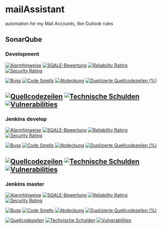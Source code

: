 # mailAssistant
automation for my Mail Accounts, like Outlook rules

## SonarQube

### Development
[![Alarmhinweise](https://sonarqube.mahillmann.de/api/project_badges/measure?project=mailAssistant&metric=alert_status)](https://sonarqube.mahillmann.de/dashboard?id=mailAssistant)
[![SQALE-Bewertung](https://sonarqube.mahillmann.de/api/project_badges/measure?project=mailAssistant&metric=sqale_rating)](https://sonarqube.mahillmann.de/component_measures?id=mailAssistant&metric=Maintainability)
[![Reliability Rating](https://sonarqube.mahillmann.de/api/project_badges/measure?project=mailAssistant&metric=reliability_rating)](https://sonarqube.mahillmann.de/component_measures?id=mailAssistant&metric=reliability_rating&view=list)
[![Security Rating](https://sonarqube.mahillmann.de/api/project_badges/measure?project=mailAssistant&metric=security_rating)](https://sonarqube.mahillmann.de/component_measures?id=mailAssistant&metric=security_rating&view=list)

[![Bugs](https://sonarqube.mahillmann.de/api/project_badges/measure?project=mailAssistant&metric=bugs)](https://sonarqube.mahillmann.de/project/issues?id=mailAssistant&resolved=false&types=BUG)
[![Code Smells](https://sonarqube.mahillmann.de/api/project_badges/measure?project=mailAssistant&metric=code_smells)](https://sonarqube.mahillmann.de/project/issues?id=mailAssistant&resolved=false&types=CODE_SMELL)
[![Abdeckung](https://sonarqube.mahillmann.de/api/project_badges/measure?project=mailAssistant&metric=coverage)](https://sonarqube.mahillmann.de/component_measures?id=mailAssistant&metric=coverage&view=list)
[![Duplizierte Quellcodezeilen (%)](https://sonarqube.mahillmann.de/api/project_badges/measure?project=mailAssistant&metric=duplicated_lines_density)](https://sonarqube.mahillmann.de/component_measures?id=mailAssistant&metric=duplicated_blocks&view=list)

[![Quellcodezeilen](https://sonarqube.mahillmann.de/api/project_badges/measure?project=mailAssistant&metric=ncloc)](https://sonarqube.mahillmann.de/code?id=mailAssistant)
[![Technische Schulden](https://sonarqube.mahillmann.de/api/project_badges/measure?project=mailAssistant&metric=sqale_index)](https://sonarqube.mahillmann.de/dashboard?id=mailAssistant)
[![Vulnerabilities](https://sonarqube.mahillmann.de/api/project_badges/measure?project=mailAssistant&metric=vulnerabilities)](https://sonarqube.mahillmann.de/project/issues?id=mailAssistant&resolved=false&types=VULNERABILITY)
---
### Jenkins develop
[![Alarmhinweise](https://sonarqube.mahillmann.de/api/project_badges/measure?project=jenkins%23mailAssistant%23develop&metric=alert_status)](https://sonarqube.mahillmann.de/dashboard?id=jenkins%23mailAssistant%23develop)
[![SQALE-Bewertung](https://sonarqube.mahillmann.de/api/project_badges/measure?project=jenkins%23mailAssistant%23develop&metric=sqale_rating)](https://sonarqube.mahillmann.de/component_measures?id=jenkins%23mailAssistant%23develop&metric=Maintainability)
[![Reliability Rating](https://sonarqube.mahillmann.de/api/project_badges/measure?project=jenkins%23mailAssistant%23develop&metric=reliability_rating)](https://sonarqube.mahillmann.de/component_measures?id=jenkins%23mailAssistant%23develop&metric=reliability_rating&view=list)
[![Security Rating](https://sonarqube.mahillmann.de/api/project_badges/measure?project=jenkins%23mailAssistant%23develop&metric=security_rating)](https://sonarqube.mahillmann.de/component_measures?id=jenkins%23mailAssistant%23develop&metric=security_rating&view=list)

[![Bugs](https://sonarqube.mahillmann.de/api/project_badges/measure?project=jenkins%23mailAssistant%23develop&metric=bugs)](https://sonarqube.mahillmann.de/project/issues?id=jenkins%23mailAssistant%23develop&resolved=false&types=BUG)
[![Code Smells](https://sonarqube.mahillmann.de/api/project_badges/measure?project=jenkins%23mailAssistant%23develop&metric=code_smells)](https://sonarqube.mahillmann.de/project/issues?id=jenkins%23mailAssistant%23develop&resolved=false&types=CODE_SMELL)
[![Abdeckung](https://sonarqube.mahillmann.de/api/project_badges/measure?project=jenkins%23mailAssistant%23develop&metric=coverage)](https://sonarqube.mahillmann.de/component_measures?id=jenkins%23mailAssistant%23develop&metric=coverage&view=list)
[![Duplizierte Quellcodezeilen (%)](https://sonarqube.mahillmann.de/api/project_badges/measure?project=jenkins%23mailAssistant%23develop&metric=duplicated_lines_density)](https://sonarqube.mahillmann.de/component_measures?id=jenkins%23mailAssistant%23develop&metric=duplicated_blocks&view=list)

[![Quellcodezeilen](https://sonarqube.mahillmann.de/api/project_badges/measure?project=jenkins%23mailAssistant%23develop&metric=ncloc)](https://sonarqube.mahillmann.de/code?id=jenkins%23mailAssistant%23develop)
[![Technische Schulden](https://sonarqube.mahillmann.de/api/project_badges/measure?project=jenkins%23mailAssistant%23develop&metric=sqale_index)](https://sonarqube.mahillmann.de/dashboard?id=jenkins%23mailAssistant%23develop)
[![Vulnerabilities](https://sonarqube.mahillmann.de/api/project_badges/measure?project=jenkins%23mailAssistant%23develop&metric=vulnerabilities)](https://sonarqube.mahillmann.de/project/issues?id=jenkins%23mailAssistant%23develop&resolved=false&types=VULNERABILITY)
---
### Jenkins master
[![Alarmhinweise](https://sonarqube.mahillmann.de/api/project_badges/measure?project=jenkins%23mailAssistant%23master&metric=alert_status)](https://sonarqube.mahillmann.de/dashboard?id=jenkins%23mailAssistant%23master)
[![SQALE-Bewertung](https://sonarqube.mahillmann.de/api/project_badges/measure?project=jenkins%23mailAssistant%23master&metric=sqale_rating)](https://sonarqube.mahillmann.de/component_measures?id=jenkins%23mailAssistant%23master&metric=Maintainability)
[![Reliability Rating](https://sonarqube.mahillmann.de/api/project_badges/measure?project=jenkins%23mailAssistant%23master&metric=reliability_rating)](https://sonarqube.mahillmann.de/component_measures?id=jenkins%23mailAssistant%23master&metric=reliability_rating&view=list)
[![Security Rating](https://sonarqube.mahillmann.de/api/project_badges/measure?project=jenkins%23mailAssistant%23master&metric=security_rating)](https://sonarqube.mahillmann.de/component_measures?id=jenkins%23mailAssistant%23master&metric=security_rating&view=list)

[![Bugs](https://sonarqube.mahillmann.de/api/project_badges/measure?project=jenkins%23mailAssistant%23master&metric=bugs)](https://sonarqube.mahillmann.de/project/issues?id=jenkins%23mailAssistant%23master&resolved=false&types=BUG)
[![Code Smells](https://sonarqube.mahillmann.de/api/project_badges/measure?project=jenkins%23mailAssistant%23master&metric=code_smells)](https://sonarqube.mahillmann.de/project/issues?id=jenkins%23mailAssistant%23master&resolved=false&types=CODE_SMELL)
[![Abdeckung](https://sonarqube.mahillmann.de/api/project_badges/measure?project=jenkins%23mailAssistant%23master&metric=coverage)](https://sonarqube.mahillmann.de/component_measures?id=jenkins%23mailAssistant%23master&metric=coverage&view=list)
[![Duplizierte Quellcodezeilen (%)](https://sonarqube.mahillmann.de/api/project_badges/measure?project=jenkins%23mailAssistant%23master&metric=duplicated_lines_density)](https://sonarqube.mahillmann.de/component_measures?id=jenkins%23mailAssistant%23master&metric=duplicated_blocks&view=list)

[![Quellcodezeilen](https://sonarqube.mahillmann.de/api/project_badges/measure?project=jenkins%23mailAssistant%23master&metric=ncloc)](https://sonarqube.mahillmann.de/code?id=jenkins%23mailAssistant%23master)
[![Technische Schulden](https://sonarqube.mahillmann.de/api/project_badges/measure?project=jenkins%23mailAssistant%23master&metric=sqale_index)](https://sonarqube.mahillmann.de/dashboard?id=jenkins%23mailAssistant%23master)
[![Vulnerabilities](https://sonarqube.mahillmann.de/api/project_badges/measure?project=jenkins%23mailAssistant%23master&metric=vulnerabilities)](https://sonarqube.mahillmann.de/project/issues?id=jenkins%23mailAssistant%23master&resolved=false&types=VULNERABILITY)
